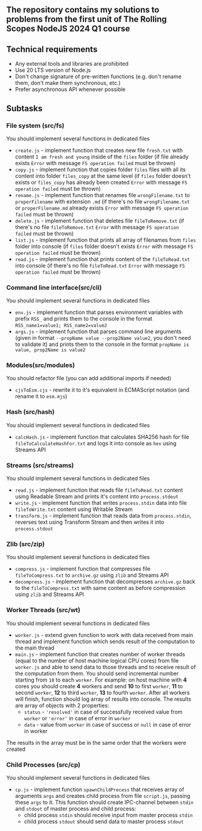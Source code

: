 ## The repository contains my solutions to problems from the first unit of The Rolling Scopes NodeJS 2024 Q1 course

## Technical requirements

- Any external tools and libraries are prohibited
- Use 20 LTS version of Node.js
- Don't change signature of pre-written functions (e.g. don't rename them, don't make them synchronous, etc.)
- Prefer asynchronous API whenever possible

## Subtasks

### File system (src/fs)

You should implement several functions in dedicated files

- `create.js` - implement function that creates new file `fresh.txt` with content `I am fresh and young` inside of the `files` folder (if file already exists `Error` with message `FS operation failed` must be thrown)
- `copy.js` - implement function that copies folder `files` files with all its content into folder `files_copy` at the same level (if `files` folder doesn't exists or `files_copy` has already been created `Error` with message `FS operation failed` must be thrown)
- `rename.js` - implement function that renames file `wrongFilename.txt` to `properFilename` with extension `.md` (if there's no file `wrongFilename.txt` or `properFilename.md` already exists `Error` with message `FS operation failed` must be thrown)
- `delete.js` - implement function that deletes file `fileToRemove.txt` (if there's no file `fileToRemove.txt` `Error` with message `FS operation failed` must be thrown)
- `list.js` - implement function that prints all array of filenames from `files` folder into console (if `files` folder doesn't exists `Error` with message `FS operation failed` must be thrown)
- `read.js` - implement function that prints content of the `fileToRead.txt` into console (if there's no file `fileToRead.txt` `Error` with message `FS operation failed` must be thrown)

### Command line interface(src/cli)

You should implement several functions in dedicated files

- `env.js` - implement function that parses environment variables with prefix `RSS_` and prints them to the console in the format `RSS_name1=value1; RSS_name2=value2`
- `args.js` - implement function that parses command line arguments (given in format `--propName value --prop2Name value2`, you don't need to validate it) and prints them to the console in the format `propName is value, prop2Name is value2`

### Modules(src/modules)

You should refactor file (you can add additional imports if needed)

- `cjsToEsm.cjs` - rewrite it to it's equivalent in ECMAScript notation (and rename it to `esm.mjs`)

### Hash (src/hash)

You should implement several functions in dedicated files

- `calcHash.js` - implement function that calculates SHA256 hash for file `fileToCalculateHashFor.txt` and logs it into console as `hex` using Streams API

### Streams (src/streams)

You should implement several functions in dedicated files

- `read.js` - implement function that reads file `fileToRead.txt` content using Readable Stream and prints it's content into `process.stdout`
- `write.js` - implement function that writes `process.stdin` data into file `fileToWrite.txt` content using Writable Stream
- `transform.js` - implement function that reads data from `process.stdin`, reverses text using Transform Stream and then writes it into `process.stdout`

### Zlib (src/zip)

You should implement several functions in dedicated files

- `compress.js` - implement function that compresses file `fileToCompress.txt` to `archive.gz` using `zlib` and Streams API
- `decompress.js` - implement function that decompresses `archive.gz` back to the `fileToCompress.txt` with same content as before compression using `zlib` and Streams API

### Worker Threads (src/wt)

You should implement several functions in dedicated files

- `worker.js` - extend given function to work with data received from main thread and implement function which sends result of the computation to the main thread
- `main.js` - implement function that creates number of worker threads (equal to the number of host machine logical CPU cores) from file `worker.js` and able to send data to those threads and to receive result of the computation from them. You should send incremental number starting from `10` to each `worker`. For example: on host machine with **4** cores you should create **4** workers and send **10** to first `worker`, **11** to second `worker`, **12** to third `worker`, **13** to fourth `worker`. After all workers will finish, function should log array of results into console. The results are array of objects with 2 properties:
  - `status` - `'resolved'` in case of successfully received value from `worker` or `'error'` in case of error in `worker`
  - `data` - value from `worker` in case of success or `null` in case of error in worker

The results in the array must be in the same order that the workers were created

### Child Processes (src/cp)

You should implement several functions in dedicated files

- `cp.js` - implement function `spawnChildProcess` that receives array of arguments `args` and creates child process from file `script.js`, passing these `args` to it. This function should create IPC-channel between `stdin` and `stdout` of master process and child process:
  - child process `stdin` should receive input from master process `stdin`
  - child process `stdout` should send data to master process `stdout`
